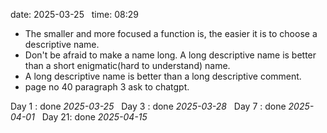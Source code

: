 date: 2025-03-25  
time: 08:29  

- The smaller and more focused a function is, the easier it is to choose a descriptive name.
- Don't be afraid to make a name long. A long descriptive name is better than a short enigmatic(hard to understand) name.
- A long descriptive name is better than a long descriptive comment.
- page no 40 paragraph 3 ask to chatgpt.

Day 1 : done *2025-03-25*  
Day 3 : done *2025-03-28*  
Day 7 : done *2025-04-01*  
Day 21: done *2025-04-15*